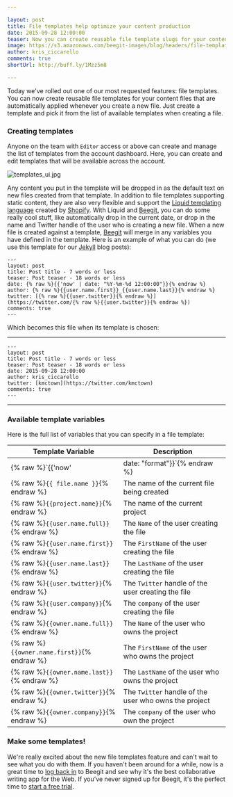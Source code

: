 ```yaml
---

layout: post
title: File templates help optimize your content production
date: 2015-09-28 12:00:00
teaser: Now you can create reusable file template slugs for your content files
image: https://s3.amazonaws.com/beegit-images/blog/headers/file-templates.jpg
author: kris_ciccarello
comments: true
shortUrl: http://buff.ly/1Mzz5m8

---
```


Today we've rolled out one of our most requested features: file templates. You can now create reusable file templates for your content files that are automatically applied whenever you create a new file. Just create a template and pick it from the list of available templates when creating a file.

### Creating templates

Anyone on the team with `Editor` access or above can create and manage the list of templates from the account dashboard. Here, you can create and edit templates that will be available across the account.

![templates_ui.jpg](https://ucarecdn.com/ec83cfc7-499e-4e76-87ef-52c49d0ccb2f/)

Any content you put in the template will be dropped in as the default text on new files created from that template. In addition to file templates supporting static content, they are also very flexible and support the <a href="https://docs.shopify.com/themes/liquid-documentation/basics" target="_blank">Liquid templating language</a> created by <a href="https://www.shopify.com/" target="_blank">Shopify</a>. With Liquid and [Beegit](https://beegit.com), you can do some really cool stuff, like automatically drop in the current date, or drop in the name and Twitter handle of the user who is creating a new file. When a new file is created against a template, [Beegit](https://beegit.com) will merge in any variables you have defined in the template. Here is an example of what you can do (we use this template for our <a href="https://jekyllrb.com/" target="_blank">Jekyll</a> blog posts):

~~~~~~~~
---
layout: post
title: Post title - 7 words or less
teaser: Post teaser - 18 words or less
date: {% raw %}{{'now' | date: "%Y-%m-%d 12:00:00"}}{% endraw %}
author: {% raw %}{{user.name.first}}_{{user.name.last}}{% endraw %}
twitter: [{% raw %}{{user.twitter}}{% endraw %}](https://twitter.com/{% raw %}{{user.twitter}}{% endraw %})
comments: true
---
~~~~~~~~


Which becomes this file when its template is chosen: 

---

<pre class="rendered"><code>---
layout: post
title: Post title - 7 words or less
teaser: Post teaser - 18 words or less
date: 2015-09-28 12:00:00
author: kris_ciccarello
twitter: [kmctown](https://twitter.com/kmctown)
comments: true
---
</code></pre>

---


### Available template variables

Here is the full list of variables that you can specify in a file template:

| Template Variable | Description |
|--------|-----------|
|{% raw %}`{{'now' | date: "format"}}`{% endraw %}| The current date/time in the specified <a href="https://docs.shopify.com/themes/liquid-documentation/filters/additional-filters#date" target="_blank">format</a>|
|{% raw %}`{{ file.name }}`{% endraw %}| The name of the current file being created
|{% raw %}`{{project.name}}`{% endraw %}| The name of the current project 
|{% raw %}`{{user.name.full}}`{% endraw %}|The `Name` of the user creating the file
|{% raw %}`{{user.name.first}}`{% endraw %}| The `FirstName` of the user creating the file
|{% raw %}`{{user.name.last}}`{% endraw %}| The `LastName` of the user creating the file
|{% raw %}`{{user.twitter}}`{% endraw %}| The `Twitter` handle of the user creating the file
|{% raw %}`{{user.company}}`{% endraw %}| The `company` of the user creating the file
|{% raw %}`{{owner.name.full}}`{% endraw %}|The `Name` of the user who owns the project
|{% raw %}`{{owner.name.first}}`{% endraw %}|The `FirstName` of the user who owns the project
|{% raw %}`{{owner.name.last}}`{% endraw %}| The `LastName` of the user who owns the project
|{% raw %}`{{owner.twitter}}`{% endraw %}| The `Twitter` handle of the user who owns the project
|{% raw %}`{{owner.company}}`{% endraw %}| The `company` of the user who own the project

### Make some templates!

We're really excited about the new file templates feature and can't wait to see what you do with them. If you haven't been around for a while, now is a great time to [log back in](https://beegit.com/login) to Beegit and see why it's the best collaborative writing app for the Web. If you've never signed up for Beegit, it's the perfect time to [start a free trial](https://beegit.com/signup?plan=basic).

